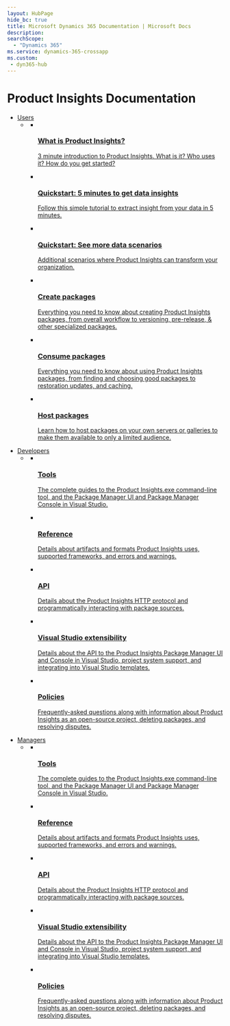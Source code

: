 ```yaml
---
layout: HubPage
hide_bc: true
title: Microsoft Dynamics 365 Documentation | Microsoft Docs
description: 
searchScope:
  - "Dynamics 365"
ms.service: dynamics-365-crossapp
ms.custom:
 - dyn365-hub
---
```

<div id="main" class="v2">
    <div class="container">
        <h1>Product Insights Documentation</h1>
        <ul class="pivots">
            <li>
                <a href="#start">Users</a>
                <ul id="start">
                    <li>
                        <a href="#start-all"></a>
                        <ul id="start-all" class="cardsC">
                            <li>
                                <a href="developers/quick-starts/what-is.md">
                                    <div class="cardSize">
                                        <div class="cardPadding">
                                            <div class="card">
                                                <div class="cardImageOuter">
                                                    <div class="cardImage  bgdAccent1">
                                                        <img src="media/hub/Product Insights-get-started-what-is-Product Insights.svg" alt="" /><br />
                                                    </div>
                                                </div>
                                                <div class="cardText">
                                                    <h3>What is Product Insights?</h3>
                                                    <p>3 minute introduction to Product Insights. What is it? Who uses it? How do you get started? </p>
                                                </div>
                                            </div>
                                        </div>
                                    </div>
                                </a>
                            </li>
                            <li>
                                <a href="developers/quick-starts/1_view.md">
                                    <div class="cardSize">
                                        <div class="cardPadding">
                                            <div class="card">
                                                <div class="cardImageOuter">
                                                    <div class="cardImage  bgdAccent1">
                                                        <img src="media/hub/Product Insights-get-started-quickstarts.svg" alt="" />
                                                    </div>
                                                </div>
                                                <div class="cardText">
                                                    <h3>Quickstart: 5 minutes to get data insights</h3>
                                                    <p>Follow this simple tutorial to extract insight from your data in 5 minutes.</p>
                                                </div>
                                            </div>
                                        </div>
                                    </div>
                                </a>
                            </li>
                            <li>
                                <a href="quickstart/create-and-publish-a-package-using-the-dotnet-cli.md">
                                    <div class="cardSize">
                                        <div class="cardPadding">
                                            <div class="card">
                                                <div class="cardImageOuter">
                                                    <div class="cardImage  bgdAccent1">
                                                        <img src="media/hub/Product Insights-get-started-guides.svg" alt="" />
                                                    </div>
                                                </div>
                                                <div class="cardText">
                                                    <h3>Quickstart: See more data scenarios</h3>
                                                    <p>Additional scenarios where Product Insights can transform your organization.</p>
                                                </div>
                                            </div>
                                        </div>
                                    </div>
                                </a>
                            </li>
                            <li>
                                <a href="create-packages/overview-and-workflow.md">
                                    <div class="cardSize">
                                        <div class="cardPadding">
                                            <div class="card">
                                                <div class="cardImageOuter">
                                                    <div class="cardImage  bgdAccent1">
                                                        <img src="media/hub/Product Insights-get-started-create-packages.svg" alt="" />
                                                    </div>
                                                </div>
                                                <div class="cardText">
                                                    <h3>Create packages</h3>
                                                    <p>Everything you need to know about creating Product Insights packages, from overall workflow to versioning, pre-release, &amp; other specialized packages.</p>
                                                </div>
                                            </div>
                                        </div>
                                    </div>
                                </a>
                            </li>
                            <li>
                                <a href="consume-packages/overview-and-workflow.md">
                                    <div class="cardSize">
                                        <div class="cardPadding">
                                            <div class="card">
                                                <div class="cardImageOuter">
                                                    <div class="cardImage  bgdAccent1">
                                                        <img src="media/hub/Product Insights-get-started-consume-packages.svg" alt="" />
                                                    </div>
                                                </div>
                                                <div class="cardText">
                                                    <h3>Consume packages</h3>
                                                    <p>Everything you need to know about using Product Insights packages, from finding and choosing good packages to restoration updates, and caching.</p>
                                                </div>
                                            </div>
                                        </div>
                                    </div>
                                </a>
                            </li>
                            <li>
                                <a href="hosting-packages/overview.md">
                                    <div class="cardSize">
                                        <div class="cardPadding">
                                            <div class="card">
                                                <div class="cardImageOuter">
                                                    <div class="cardImage  bgdAccent1">
                                                        <img src="media/hub/Product Insights-get-started-host-packages.svg" alt="" />
                                                    </div>
                                                </div>
                                                <div class="cardText">
                                                    <h3>Host packages</h3>
                                                    <p>Learn how to host packages on your own servers or galleries to make them available to only a limited audience.</p>
                                                </div>
                                            </div>
                                        </div>
                                    </div>
                                </a>
                            </li>
                        </ul>
                    </li>
                </ul>
            </li>
            <li>
                <a href="#tools">Developers</a>
                <ul id="tools">
                    <li>
                        <a href="#tools-all"></a>
                        <ul id="tools-all" class="cardsC">
                            <li>
                                <a href="tools/Product Insights-exe-cli-reference.md">
                                    <div class="cardSize">
                                        <div class="cardPadding">
                                            <div class="card">
                                                <div class="cardImageOuter">
                                                    <div class="cardImage  bgdAccent1">
                                                        <img src="media/hub/Product Insights-tools-tools.svg" alt="" />
                                                    </div>
                                                </div>
                                                <div class="cardText">
                                                    <h3>Tools</h3>
                                                    <p>The complete guides to the Product Insights.exe command-line tool, and the Package Manager UI and Package Manager Console in Visual Studio.</p>
                                                </div>
                                            </div>
                                        </div>
                                    </div>
                                </a>
                            </li>
                            <li>
                                <a href="reference/nuspec.md">
                                    <div class="cardSize">
                                        <div class="cardPadding">
                                            <div class="card">
                                                <div class="cardImageOuter">
                                                    <div class="cardImage  bgdAccent1">
                                                        <img src="media/hub/Product Insights-tools-reference.svg" alt="" />
                                                    </div>
                                                </div>
                                                <div class="cardText">
                                                    <h3>Reference</h3>
                                                    <p>Details about artifacts and formats Product Insights uses, supported frameworks, and errors and warnings.</p>
                                                </div>
                                            </div>
                                        </div>
                                    </div>
                                </a>
                            </li>
                            <li>
                                <a href="api/overview.md">
                                    <div class="cardSize">
                                        <div class="cardPadding">
                                            <div class="card">
                                                <div class="cardImageOuter">
                                                    <div class="cardImage  bgdAccent1">
                                                        <img src="media/hub/Product Insights-tools-api.svg" alt="" />
                                                    </div>
                                                </div>
                                                <div class="cardText">
                                                    <h3>API</h3>
                                                    <p>Details about the Product Insights HTTP protocol and programmatically interacting with package sources.</p>
                                                </div>
                                            </div>
                                        </div>
                                    </div>
                                </a>
                            </li>
                            <li>
                                <a href="visual-studio-extensibility/Product Insights-api-in-visual-studio.md">
                                    <div class="cardSize">
                                        <div class="cardPadding">
                                            <div class="card">
                                                <div class="cardImageOuter">
                                                    <div class="cardImage  bgdAccent1">
                                                        <img src="media/hub/Product Insights-tools-vs-extensibility.svg" alt="" />
                                                    </div>
                                                </div>
                                                <div class="cardText">
                                                    <h3>Visual Studio extensibility</h3>
                                                    <p>Details about the API to the Product Insights Package Manager UI and Console in Visual Studio, project system support, and integrating into Visual Studio templates.</p>
                                                </div>
                                            </div>
                                        </div>
                                    </div>
                                </a>
                            </li>
                            <li>
                                <a href="policies/Product Insights-faq.md">
                                    <div class="cardSize">
                                        <div class="cardPadding">
                                            <div class="card">
                                                <div class="cardImageOuter">
                                                    <div class="cardImage  bgdAccent1">
                                                        <img src="media/hub/Product Insights-tools-policies.svg" alt="" />
                                                    </div>
                                                </div>
                                                <div class="cardText">
                                                    <h3>Policies</h3>
                                                    <p>Frequently-asked questions along with information about Product Insights as an open-source project, deleting packages, and resolving disputes.</p>
                                                </div>
                                            </div>
                                        </div>
                                    </div>
                                </a>
                            </li>
                        </ul>
                    </li>
                </ul>
            </li>
            <li>
                <a href="#tools">Managers</a>
                <ul id="tools">
                    <li>
                        <a href="#tools-all"></a>
                        <ul id="tools-all" class="cardsC">
                            <li>
                                <a href="tools/Product Insights-exe-cli-reference.md">
                                    <div class="cardSize">
                                        <div class="cardPadding">
                                            <div class="card">
                                                <div class="cardImageOuter">
                                                    <div class="cardImage  bgdAccent1">
                                                        <img src="media/hub/Product Insights-tools-tools.svg" alt="" />
                                                    </div>
                                                </div>
                                                <div class="cardText">
                                                    <h3>Tools</h3>
                                                    <p>The complete guides to the Product Insights.exe command-line tool, and the Package Manager UI and Package Manager Console in Visual Studio.</p>
                                                </div>
                                            </div>
                                        </div>
                                    </div>
                                </a>
                            </li>
                            <li>
                                <a href="reference/nuspec.md">
                                    <div class="cardSize">
                                        <div class="cardPadding">
                                            <div class="card">
                                                <div class="cardImageOuter">
                                                    <div class="cardImage  bgdAccent1">
                                                        <img src="media/hub/Product Insights-tools-reference.svg" alt="" />
                                                    </div>
                                                </div>
                                                <div class="cardText">
                                                    <h3>Reference</h3>
                                                    <p>Details about artifacts and formats Product Insights uses, supported frameworks, and errors and warnings.</p>
                                                </div>
                                            </div>
                                        </div>
                                    </div>
                                </a>
                            </li>
                            <li>
                                <a href="api/overview.md">
                                    <div class="cardSize">
                                        <div class="cardPadding">
                                            <div class="card">
                                                <div class="cardImageOuter">
                                                    <div class="cardImage  bgdAccent1">
                                                        <img src="media/hub/Product Insights-tools-api.svg" alt="" />
                                                    </div>
                                                </div>
                                                <div class="cardText">
                                                    <h3>API</h3>
                                                    <p>Details about the Product Insights HTTP protocol and programmatically interacting with package sources.</p>
                                                </div>
                                            </div>
                                        </div>
                                    </div>
                                </a>
                            </li>
                            <li>
                                <a href="visual-studio-extensibility/Product Insights-api-in-visual-studio.md">
                                    <div class="cardSize">
                                        <div class="cardPadding">
                                            <div class="card">
                                                <div class="cardImageOuter">
                                                    <div class="cardImage  bgdAccent1">
                                                        <img src="media/hub/Product Insights-tools-vs-extensibility.svg" alt="" />
                                                    </div>
                                                </div>
                                                <div class="cardText">
                                                    <h3>Visual Studio extensibility</h3>
                                                    <p>Details about the API to the Product Insights Package Manager UI and Console in Visual Studio, project system support, and integrating into Visual Studio templates.</p>
                                                </div>
                                            </div>
                                        </div>
                                    </div>
                                </a>
                            </li>
                            <li>
                                <a href="policies/Product Insights-faq.md">
                                    <div class="cardSize">
                                        <div class="cardPadding">
                                            <div class="card">
                                                <div class="cardImageOuter">
                                                    <div class="cardImage  bgdAccent1">
                                                        <img src="media/hub/Product Insights-tools-policies.svg" alt="" />
                                                    </div>
                                                </div>
                                                <div class="cardText">
                                                    <h3>Policies</h3>
                                                    <p>Frequently-asked questions along with information about Product Insights as an open-source project, deleting packages, and resolving disputes.</p>
                                                </div>
                                            </div>
                                        </div>
                                    </div>
                                </a>
                            </li>
                        </ul>
                    </li>
                </ul>
            </li>
        </ul>
    </div>
</div>